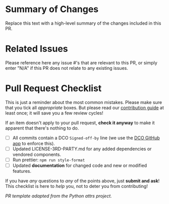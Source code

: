 # Summary of Changes

Replace this text with a high-level summary of the changes included in this PR.

# Related Issues

Please reference here any issue #'s that are relevant to this PR, or simply enter "N/A" if this PR does not relate to any existing issues.

# Pull Request Checklist

This is just a reminder about the most common mistakes. Please make sure that you tick all _appropriate_ boxes. But please read our [contribution guide](../CONTRIBUTING.md) at least once; it will save you a few review cycles!

If an item doesn't apply to your pull request, **check it anyway** to make it apparent that there's nothing to do.

- [ ] All commits contain a DCO `Signed-off-by` line (we use the [DCO GitHub app](https://github.com/apps/dco) to enforce this).
- [ ] Updated LICENSE-3RD-PARTY.md for any added dependencies or vendored components.
- [ ] Run prettier: `npm run style-format`
- [ ] Updated **documentation** for changed code and new or modified features.

If you have _any_ questions to _any_ of the points above, just **submit and ask**! This checklist is here to _help_ you, not to deter you from contributing!

_PR template adapted from the Python attrs project._
